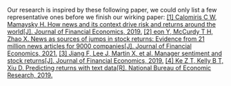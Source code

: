 Our research is inspired by these following paper, we could only list a few representative ones before we finish our wirking paper:
[[1] Calomiris C W, Mamaysky H. How news and its context drive risk and returns around the world[J]. Journal of Financial Economics, 2019.](https://www.nber.org/system/files/working_papers/w24430/w24430.pdf)
[[2] eon Y, McCurdy T H, Zhao X. News as sources of jumps in stock returns: Evidence from 21 million news articles for 9000 companies[J]. Journal of Financial Economics, 2021.](https://www.sciencedirect.com/science/article/pii/S0304405X21003470)
[[3] Jiang F, Lee J, Martin X, et al. Manager sentiment and stock returns[J]. Journal of Financial Economics, 2019.](http://www.xiuminmartinwustl.com/papers/Jiang-Lee-Martin-Zhou-JFE-forthcoming.pdf)
[[4] Ke Z T, Kelly B T, Xiu D. Predicting returns with text data[R]. National Bureau of Economic Research, 2019.](https://www.nber.org/system/files/working_papers/w26186/w26186.pdf)